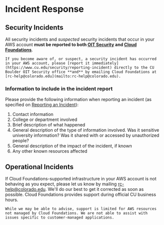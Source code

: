 # Incident Response

## Security Incidents

All security incidents and *suspected* security incidents that occur in your AWS account **must be reported to both [OIT Security](https://www.cu.edu/security/reporting-incident) and [Cloud Foundations](mailto:rc-help@colorado.edu)**.

```{important}
If you become aware of, or suspect, a security incident has occurred in your AWS account, please [report it immediately](https://www.cu.edu/security/reporting-incident) directly to the CU Boulder OIT Security office **and** by emailing Cloud Foundations at [rc-help@colorado.edu](mailto:rc-help@colorado.edu).
```

### Information to include in the incident report

Please provide the following information when reporting an incident (as specified on [Reporting an Incident](https://www.cu.edu/security/reporting-incident)):

1. Contact information
2. College or department involved
3. Brief description of what happened
4. General description of the type of information involved. Was it sensitive university information? Was it shared with or accessed by unauthorized people?
5. General description of the impact of the incident, if known
6. Any other known resources affected

## Operational Incidents

If Cloud Foundations-supported infrastructure in your AWS account is not behaving as you expect, please let us know by mailing [rc-help@colorado.edu](mailto:rc-help@colorado.edu). We'll do our best to get it corrected as soon as possible. Cloud Foundations provides support during official CU business hours.

```{note}
While we may be able to advise, support is limited for AWS resources not managed by Cloud Foundations. We are not able to assist with issues specific to customer-managed applications.
```
